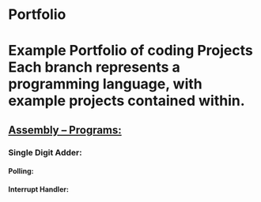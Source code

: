# Portfolio
<h1>Example Portfolio of coding Projects
<b>Each branch represents a programming language</b>, with example projects contained within. </h1>
</lb>	
<h2><a href="https://github.com/AndrewLefors/Portfolio/tree/Assembly">Assembly – Programs:</a></h2>
	<h3>Single Digit Adder:</h3>
		<h4>Polling:</h4>
		<h4>Interrupt Handler:</h4> 

